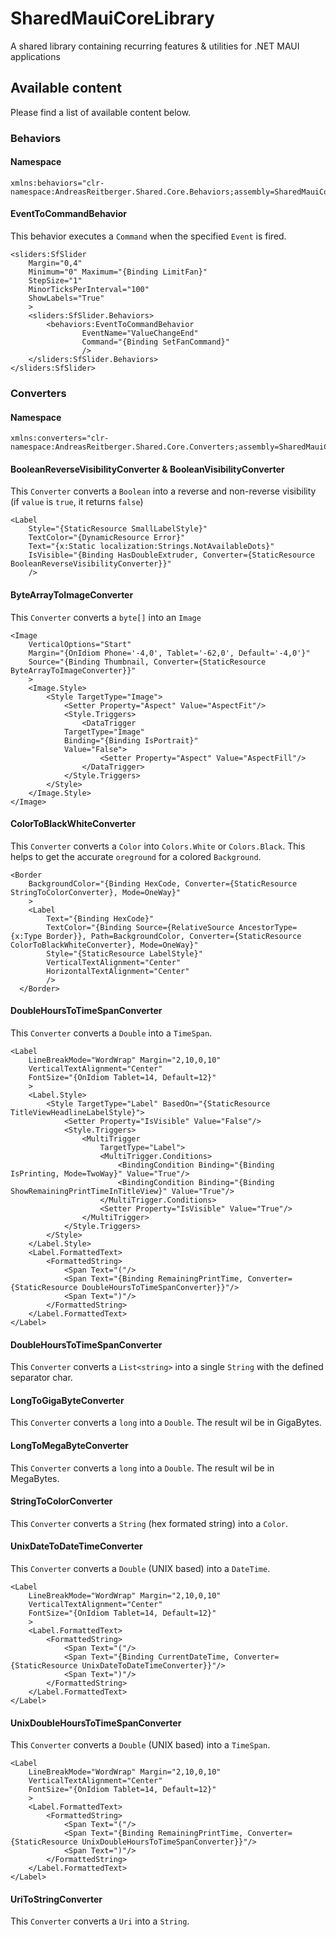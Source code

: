 # SharedMauiCoreLibrary
A shared library containing recurring features &amp; utilities for .NET MAUI applications

## Available content
Please find a list of available content below.

### Behaviors

#### Namespace
```xaml
xmlns:behaviors="clr-namespace:AndreasReitberger.Shared.Core.Behaviors;assembly=SharedMauiCoreLibrary"
```

#### EventToCommandBehavior
This behavior executes a `Command` when the specified `Event` is fired.

```xaml
<sliders:SfSlider
    Margin="0,4"
    Minimum="0" Maximum="{Binding LimitFan}"
    StepSize="1"
    MinorTicksPerInterval="100"
    ShowLabels="True"
    >
    <sliders:SfSlider.Behaviors>
        <behaviors:EventToCommandBehavior
                EventName="ValueChangeEnd"
                Command="{Binding SetFanCommand}"
                />
    </sliders:SfSlider.Behaviors>
</sliders:SfSlider>
```

### Converters

#### Namespace
```xaml
xmlns:converters="clr-namespace:AndreasReitberger.Shared.Core.Converters;assembly=SharedMauiCoreLibrary"
```

#### BooleanReverseVisibilityConverter & BooleanVisibilityConverter
This `Converter` converts a `Boolean` into a reverse and non-reverse visibility (if `value` is `true`, it returns `false`)

```xaml
<Label
    Style="{StaticResource SmallLabelStyle}"                   
    TextColor="{DynamicResource Error}"
    Text="{x:Static localization:Strings.NotAvailableDots}"
    IsVisible="{Binding HasDoubleExtruder, Converter={StaticResource BooleanReverseVisibilityConverter}}"
    />
```                        

#### ByteArrayToImageConverter
This `Converter` converts a `byte[]` into an `Image`

```xaml
<Image 
    VerticalOptions="Start"
    Margin="{OnIdiom Phone='-4,0', Tablet='-62,0', Default='-4,0'}"
    Source="{Binding Thumbnail, Converter={StaticResource ByteArrayToImageConverter}}" 
    >
    <Image.Style>
        <Style TargetType="Image">
            <Setter Property="Aspect" Value="AspectFit"/>
            <Style.Triggers>
                <DataTrigger
            TargetType="Image"
            Binding="{Binding IsPortrait}"
            Value="False">
                    <Setter Property="Aspect" Value="AspectFill"/>
                </DataTrigger>
            </Style.Triggers>
        </Style>
    </Image.Style>
</Image>
```     

#### ColorToBlackWhiteConverter
This `Converter` converts a `Color` into `Colors.White` or `Colors.Black`. This helps to get the
accurate `oreground` for a colored `Background`.

```xaml
<Border
    BackgroundColor="{Binding HexCode, Converter={StaticResource StringToColorConverter}, Mode=OneWay}"
    >
    <Label 
        Text="{Binding HexCode}"
        TextColor="{Binding Source={RelativeSource AncestorType={x:Type Border}}, Path=BackgroundColor, Converter={StaticResource ColorToBlackWhiteConverter}, Mode=OneWay}"
        Style="{StaticResource LabelStyle}"
        VerticalTextAlignment="Center"
        HorizontalTextAlignment="Center"
        />
  </Border>
```     


#### DoubleHoursToTimeSpanConverter
This `Converter` converts a `Double` into a `TimeSpan`.

```xaml
<Label 
    LineBreakMode="WordWrap" Margin="2,10,0,10"
    VerticalTextAlignment="Center"
    FontSize="{OnIdiom Tablet=14, Default=12}"
    >
    <Label.Style>
        <Style TargetType="Label" BasedOn="{StaticResource TitleViewHeadlineLabelStyle}">
            <Setter Property="IsVisible" Value="False"/>
            <Style.Triggers>
                <MultiTrigger
                    TargetType="Label">
                    <MultiTrigger.Conditions>
                        <BindingCondition Binding="{Binding IsPrinting, Mode=TwoWay}" Value="True"/>
                        <BindingCondition Binding="{Binding ShowRemainingPrintTimeInTitleView}" Value="True"/>
                    </MultiTrigger.Conditions>
                    <Setter Property="IsVisible" Value="True"/>
                </MultiTrigger>
            </Style.Triggers>
        </Style>
    </Label.Style>
    <Label.FormattedText>
        <FormattedString>
            <Span Text="("/>
            <Span Text="{Binding RemainingPrintTime, Converter={StaticResource DoubleHoursToTimeSpanConverter}}"/>
            <Span Text=")"/>
        </FormattedString>
    </Label.FormattedText>
</Label>
```     


#### DoubleHoursToTimeSpanConverter
This `Converter` converts a `List<string>` into a single `String` with the defined separator char.

#### LongToGigaByteConverter
This `Converter` converts a `long` into a `Double`. The result wil be in GigaBytes.

#### LongToMegaByteConverter
This `Converter` converts a `long` into a `Double`. The result wil be in MegaBytes.

#### StringToColorConverter
This `Converter` converts a `String` (hex formated string) into a `Color`.

#### UnixDateToDateTimeConverter
This `Converter` converts a `Double` (UNIX based) into a `DateTime`.

```xaml
<Label 
    LineBreakMode="WordWrap" Margin="2,10,0,10"
    VerticalTextAlignment="Center"
    FontSize="{OnIdiom Tablet=14, Default=12}"
    >
    <Label.FormattedText>
        <FormattedString>
            <Span Text="("/>
            <Span Text="{Binding CurrentDateTime, Converter={StaticResource UnixDateToDateTimeConverter}}"/>
            <Span Text=")"/>
        </FormattedString>
    </Label.FormattedText>
</Label>
```  

#### UnixDoubleHoursToTimeSpanConverter
This `Converter` converts a `Double` (UNIX based) into a `TimeSpan`.

```xaml
<Label 
    LineBreakMode="WordWrap" Margin="2,10,0,10"
    VerticalTextAlignment="Center"
    FontSize="{OnIdiom Tablet=14, Default=12}"
    >
    <Label.FormattedText>
        <FormattedString>
            <Span Text="("/>
            <Span Text="{Binding RemainingPrintTime, Converter={StaticResource UnixDoubleHoursToTimeSpanConverter}}"/>
            <Span Text=")"/>
        </FormattedString>
    </Label.FormattedText>
</Label>
```  

#### UriToStringConverter
This `Converter` converts a `Uri` into a `String`.

